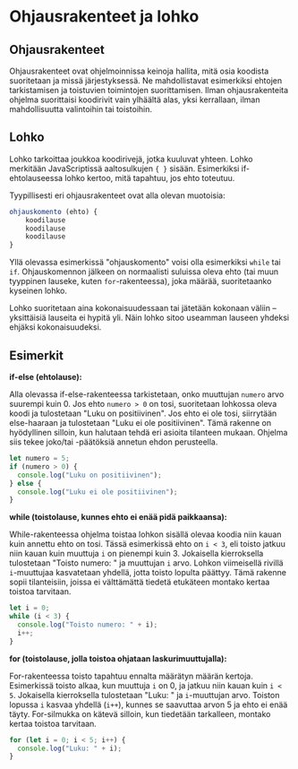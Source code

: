 
# Ohjausrakenteet ja lohko

## Ohjausrakenteet
Ohjausrakenteet ovat ohjelmoinnissa keinoja hallita, mitä osia koodista suoritetaan ja missä järjestyksessä. Ne mahdollistavat esimerkiksi ehtojen tarkistamisen ja toistuvien toimintojen suorittamisen. Ilman ohjausrakenteita ohjelma suorittaisi koodirivit vain ylhäältä alas, yksi kerrallaan, ilman mahdollisuutta valintoihin tai toistoihin.

## Lohko
Lohko tarkoittaa joukkoa koodirivejä, jotka kuuluvat yhteen. Lohko merkitään JavaScriptissä aaltosulkujen ```{ }``` sisään. Esimerkiksi if-ehtolauseessa lohko kertoo, mitä tapahtuu, jos ehto toteutuu.

Tyypillisesti eri ohjausrakenteet ovat alla olevan muotoisia:
```javascript
ohjauskomento (ehto) {
    koodilause
    koodilause
    koodilause
}
```

Yllä olevassa esimerkissä "ohjauskomento" voisi olla esimerkiksi ```while``` tai ```if```. Ohjauskomennon jälkeen on normaalisti suluissa oleva ehto (tai muun tyyppinen  lauseke, kuten ```for```-rakenteessa), joka määrää, suoritetaanko kyseinen lohko. 

Lohko suoritetaan aina kokonaisuudessaan tai jätetään kokonaan väliin – yksittäisiä lauseita ei hypitä yli. Näin lohko sitoo useamman lauseen yhdeksi ehjäksi kokonaisuudeksi.

## Esimerkit

**if-else (ehtolause):**

Alla olevassa if-else-rakenteessa tarkistetaan, onko muuttujan ```numero``` arvo suurempi kuin 0. Jos ehto ```numero > 0``` on tosi, suoritetaan lohkossa oleva koodi ja tulostetaan "Luku on positiivinen". Jos ehto ei ole tosi, siirrytään else-haaraan ja tulostetaan "Luku ei ole positiivinen". Tämä rakenne on hyödyllinen silloin, kun halutaan tehdä eri asioita tilanteen mukaan. Ohjelma siis tekee joko/tai -päätöksiä annetun ehdon perusteella.

```javascript
let numero = 5;
if (numero > 0) {
  console.log("Luku on positiivinen");
} else {
  console.log("Luku ei ole positiivinen");
}
```

**while (toistolause, kunnes ehto ei enää pidä paikkaansa):**

While-rakenteessa ohjelma toistaa lohkon sisällä olevaa koodia niin kauan kuin annettu ehto on tosi. Tässä esimerkissä ehto on ```i < 3```, eli toisto jatkuu niin kauan kuin muuttuja ```i``` on pienempi kuin 3. Jokaisella kierroksella tulostetaan "Toisto numero: " ja muuttujan ```i``` arvo. Lohkon viimeisellä rivillä ```i```-muuttujaa kasvatetaan yhdellä, jotta toisto lopulta päättyy. Tämä rakenne sopii tilanteisiin, joissa ei välttämättä tiedetä etukäteen montako kertaa toistoa tarvitaan.

```javascript
let i = 0;
while (i < 3) {
  console.log("Toisto numero: " + i);
  i++;
}
```

**for (toistolause, jolla toistoa ohjataan laskurimuuttujalla):**

For-rakenteessa toisto tapahtuu ennalta määrätyn määrän kertoja. Esimerkissä toisto alkaa, kun muuttuja ```i``` on 0, ja jatkuu niin kauan kuin ```i < 5```. Jokaisella kierroksella tulostetaan "Luku: " ja ```i```-muuttujan arvo. Toiston lopussa ```i``` kasvaa yhdellä (```i++```), kunnes se saavuttaa arvon 5 ja ehto ei enää täyty. For-silmukka on kätevä silloin, kun tiedetään tarkalleen, montako kertaa toistoa tarvitaan.

```javascript
for (let i = 0; i < 5; i++) {
  console.log("Luku: " + i);
}
```
